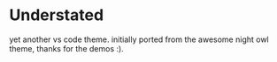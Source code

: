 # Understated

yet another vs code theme. initially ported from the awesome night owl theme, thanks for the demos :).